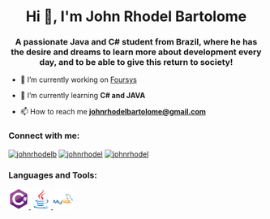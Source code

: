 <h1 align="center">Hi 👋, I'm John Rhodel Bartolome</h1>
<h3 align="center">A passionate Java and C# student from Brazil, where he has the desire and dreams to learn more about development every day, and to be able to give this return to society!</h3>

- 🔭 I’m currently working on [Foursys](https://www.foursys.com.br/)

- 🌱 I’m currently learning **C# and JAVA**

- 📫 How to reach me **johnrhodelbartolome@gmail.com**

<h3 align="left">Connect with me:</h3>
<p align="left">
<a href="https://twitter.com/johnrhodelb" target="blank"><img align="center" src="https://raw.githubusercontent.com/rahuldkjain/github-profile-readme-generator/master/src/images/icons/Social/twitter.svg" alt="johnrhodelb" height="30" width="40" /></a>
<a href="https://linkedin.com/in/johnrhodel" target="blank"><img align="center" src="https://raw.githubusercontent.com/rahuldkjain/github-profile-readme-generator/master/src/images/icons/Social/linked-in-alt.svg" alt="johnrhodel" height="30" width="40" /></a>
<a href="https://instagram.com/johnrhodel" target="blank"><img align="center" src="https://raw.githubusercontent.com/rahuldkjain/github-profile-readme-generator/master/src/images/icons/Social/instagram.svg" alt="johnrhodel" height="30" width="40" /></a>
</p>

<h3 align="left">Languages and Tools:</h3>
<p align="left"> <a href="https://www.w3schools.com/cs/" target="_blank" rel="noreferrer"> <img src="https://raw.githubusercontent.com/devicons/devicon/master/icons/csharp/csharp-original.svg" alt="csharp" width="40" height="40"/> </a> <a href="https://www.java.com" target="_blank" rel="noreferrer"> <img src="https://raw.githubusercontent.com/devicons/devicon/master/icons/java/java-original.svg" alt="java" width="40" height="40"/> </a> <a href="https://www.mysql.com/" target="_blank" rel="noreferrer"> <img src="https://raw.githubusercontent.com/devicons/devicon/master/icons/mysql/mysql-original-wordmark.svg" alt="mysql" width="40" height="40"/> </a> </p>

